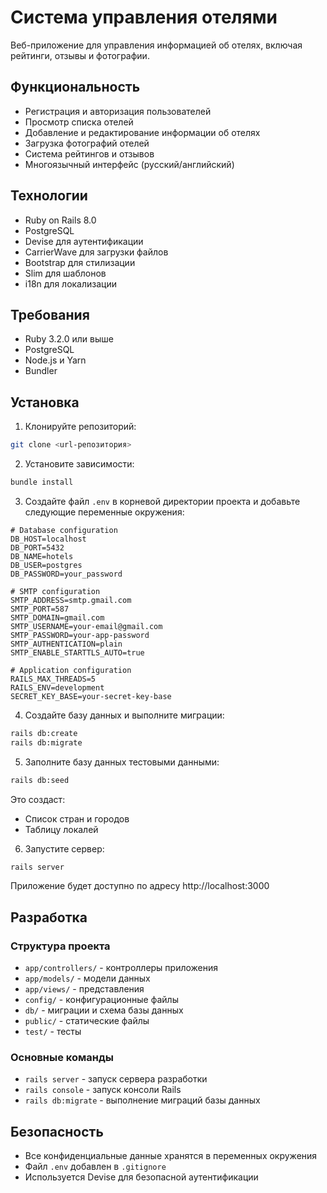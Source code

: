 # Система управления отелями

Веб-приложение для управления информацией об отелях, включая рейтинги, отзывы и фотографии.

## Функциональность

- Регистрация и авторизация пользователей
- Просмотр списка отелей
- Добавление и редактирование информации об отелях
- Загрузка фотографий отелей
- Система рейтингов и отзывов
- Многоязычный интерфейс (русский/английский)

## Технологии

- Ruby on Rails 8.0
- PostgreSQL
- Devise для аутентификации
- CarrierWave для загрузки файлов
- Bootstrap для стилизации
- Slim для шаблонов
- i18n для локализации

## Требования

- Ruby 3.2.0 или выше
- PostgreSQL
- Node.js и Yarn
- Bundler

## Установка

1. Клонируйте репозиторий:
```bash
git clone <url-репозитория>
```

2. Установите зависимости:
```bash
bundle install
```

3. Создайте файл `.env` в корневой директории проекта и добавьте следующие переменные окружения:
```env
# Database configuration
DB_HOST=localhost
DB_PORT=5432
DB_NAME=hotels
DB_USER=postgres
DB_PASSWORD=your_password

# SMTP configuration
SMTP_ADDRESS=smtp.gmail.com
SMTP_PORT=587
SMTP_DOMAIN=gmail.com
SMTP_USERNAME=your-email@gmail.com
SMTP_PASSWORD=your-app-password
SMTP_AUTHENTICATION=plain
SMTP_ENABLE_STARTTLS_AUTO=true

# Application configuration
RAILS_MAX_THREADS=5
RAILS_ENV=development
SECRET_KEY_BASE=your-secret-key-base
```

4. Создайте базу данных и выполните миграции:
```bash
rails db:create
rails db:migrate
```

5. Заполните базу данных тестовыми данными:
```bash
rails db:seed
```

Это создаст:
- Список стран и городов
- Таблицу локалей

6. Запустите сервер:
```bash
rails server
```

Приложение будет доступно по адресу http://localhost:3000

## Разработка

### Структура проекта

- `app/controllers/` - контроллеры приложения
- `app/models/` - модели данных
- `app/views/` - представления
- `config/` - конфигурационные файлы
- `db/` - миграции и схема базы данных
- `public/` - статические файлы
- `test/` - тесты

### Основные команды

- `rails server` - запуск сервера разработки
- `rails console` - запуск консоли Rails
- `rails db:migrate` - выполнение миграций базы данных

## Безопасность

- Все конфиденциальные данные хранятся в переменных окружения
- Файл `.env` добавлен в `.gitignore`
- Используется Devise для безопасной аутентификации
